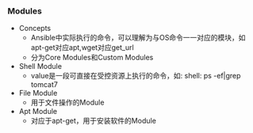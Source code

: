 ### Modules

 * Concepts
   - Ansible中实际执行的命令，可以理解为与OS命令一一对应的模块，如apt-get对应apt,wget对应get_url
   - 分为Core Modules和Custom Modules
 * Shell Module
   - value是一段可直接在受控资源上执行的命令，如: shell: ps -ef|grep tomcat7
 * File Module
   - 用于文件操作的Module
 * Apt Module
   - 对应于apt-get，用于安装软件的Module
